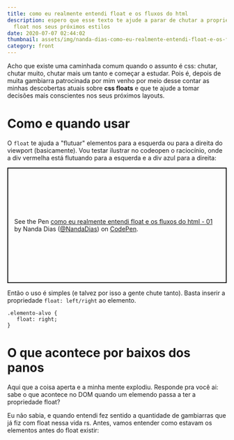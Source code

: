 ```yaml
---
title: como eu realmente entendi float e os fluxos do html
description: espero que esse texto te ajude a parar de chutar a propriedade
  float nos seus próximos estilos
date: 2020-07-07 02:44:02
thumbnail: assets/img/nanda-dias-como-eu-realmente-entendi-float-e-os-fluxos-do-html.jpeg
category: front
---
```

Acho que existe uma caminhada comum quando o assunto é css: chutar, chutar muito, chutar mais um tanto e começar a estudar. Pois é, depois de muita gambiarra patrocinada por mim venho por meio desse contar as minhas descobertas atuais sobre **css floats** e que te ajude a tomar decisões mais conscientes nos seus próximos layouts.

# Como e quando usar

O `float` te ajuda a "flutuar" elementos para a esquerda ou para a direita do viewport (basicamente).
Vou testar ilustrar no codeopen o raciocínio, onde a div vermelha está flutuando para a esquerda e a div azul para a direita:
<p class="codepen" data-height="265" data-theme-id="dark" data-default-tab="css,result" data-user="NandaDias" data-slug-hash="eYJqjOX" style="height: 265px; box-sizing: border-box; display: flex; align-items: center; justify-content: center; border: 2px solid; margin: 1em 0; padding: 1em;" data-pen-title="como eu realmente entendi float e os fluxos do html - 01">
  <span>See the Pen <a href="https://codepen.io/NandaDias/pen/eYJqjOX">
  como eu realmente entendi float e os fluxos do html - 01</a> by Nanda Dias (<a href="https://codepen.io/NandaDias">@NandaDias</a>)
  on <a href="https://codepen.io">CodePen</a>.</span>
</p>
<script async src="https://static.codepen.io/assets/embed/ei.js"></script>

Então o uso é simples (e talvez por isso a gente chute tanto). Basta inserir a propriedade `float: left/right` ao elemento.

```
.elemento-alvo {
   float: right;
}
```

# O que acontece por baixos dos panos

Aqui que a coisa aperta e a minha mente explodiu. Responde pra você ai: sabe o que acontece no DOM quando um elemendo passa a ter a propriedade float?

Eu não sabia, e quando entendi fez sentido a quantidade de gambiarras que já fiz com float nessa vida rs. Antes, vamos entender como estavam os elementos antes do float existir:
